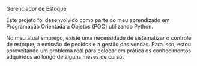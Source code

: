 Gerenciador de Estoque

Este projeto foi desenvolvido como parte do meu aprendizado em Programação Orientada a Objetos (POO) utilizando Python.

No meu atual emprego, existe uma necessidade de sistematizar o controle de estoque, a emissão de pedidos e a gestão das vendas. Para isso, estou aproveitando um problema real para colocar em prática os conhecimentos adquiridos ao longo de alguns meses de curso.